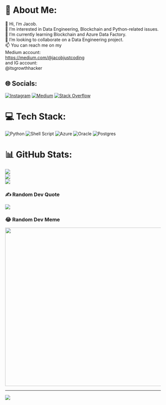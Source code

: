 # 💫 About Me:
👋 Hi, I’m Jacob.<br> 👀 I’m interested in Data Engineering, Blockchain and Python-related issues.<br> 🌱 I’m currently learning Blockchain and Azure Data Factory.<br> 💞️ I’m looking to collaborate on a Data Engineering project.<br> 📫 You can reach me on my <br>      Medium account: <br>        https://medium.com/@jacobjustcoding<br>      and IG account: <br>        @itsgrowthhacker <br>


## 🌐 Socials:
[![Instagram](https://img.shields.io/badge/Instagram-%23E4405F.svg?logo=Instagram&logoColor=white)](https://instagram.com/itsgrowthhacker) [![Medium](https://img.shields.io/badge/Medium-12100E?logo=medium&logoColor=white)](https://medium.com/@jacobjustcoding) [![Stack Overflow](https://img.shields.io/badge/-Stackoverflow-FE7A16?logo=stack-overflow&logoColor=white)](https://stackoverflow.com/users/10626394) 

# 💻 Tech Stack:
![Python](https://img.shields.io/badge/python-3670A0?style=flat&logo=python&logoColor=ffdd54) ![Shell Script](https://img.shields.io/badge/shell_script-%23121011.svg?style=flat&logo=gnu-bash&logoColor=white) ![Azure](https://img.shields.io/badge/azure-%230072C6.svg?style=flat&logo=azure-devops&logoColor=white) ![Oracle](https://img.shields.io/badge/Oracle-F80000?style=flat&logo=oracle&logoColor=white) ![Postgres](https://img.shields.io/badge/postgres-%23316192.svg?style=flat&logo=postgresql&logoColor=white)
# 📊 GitHub Stats:
![](https://github-readme-stats.vercel.app/api?username=JJC-code&theme=radical&hide_border=false&include_all_commits=true&count_private=true)<br/>
![](https://github-readme-streak-stats.herokuapp.com/?user=JJC-code&theme=radical&hide_border=false)<br/>
![](https://github-readme-stats.vercel.app/api/top-langs/?username=JJC-code&theme=radical&hide_border=false&include_all_commits=true&count_private=true&layout=compact)

### ✍️ Random Dev Quote
![](https://quotes-github-readme.vercel.app/api?type=horizontal&theme=radical)

### 😂 Random Dev Meme
<img src="https://random-memer.herokuapp.com/" width="512px"/>

---
[![](https://visitcount.itsvg.in/api?id=JJC-code&icon=3&color=0)](https://visitcount.itsvg.in)

